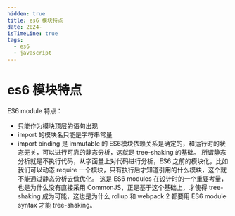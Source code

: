 ```yaml
---
hidden: true
title: es6 模块特点
date: 2024-
isTimeLine: true
tags:
  - es6
  - javascript
---
```


# es6 模块特点

ES6 module 特点：

- 只能作为模块顶层的语句出现
- import 的模块名只能是字符串常量
- import binding 是 immutable 的
  ES6模块依赖关系是确定的，和运行时的状态无关，可以进行可靠的静态分析，这就是 tree-shaking 的基础。
  所谓静态分析就是不执行代码，从字面量上对代码进行分析，ES6 之前的模块化，比如我们可以动态 require 一个模块，只有执行后才知道引用的什么模块，这个就不能通过静态分析去做优化。
  这是 ES6 modules 在设计时的一个重要考量，也是为什么没有直接采用 CommonJS，正是基于这个基础上，才使得 tree-shaking 成为可能，这也是为什么 rollup 和 webpack 2 都要用 ES6 module syntax 才能 tree-shaking。
